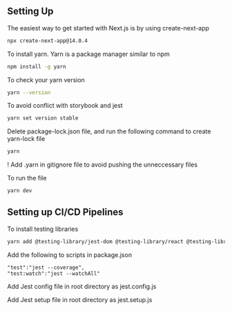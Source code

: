 

## Setting Up
The easiest way to get started with Next.js is by using create-next-app

```bash
npx create-next-app@14.0.4
```
To install yarn. Yarn is a package manager similar to npm
```bash
npm install -g yarn 
```
To check your yarn version
```bash
yarn --version
```
To avoid conflict with storybook and jest
```bash
yarn set version stable
```
Delete package-lock.json file, and run the following command to create yarn-lock file
```bash
yarn 
```
! Add .yarn in gitignore file to avoid pushing the unneccessary files

To run the file 
```bash
yarn dev
```

## Setting up CI/CD Pipelines
To install testing libraries
```bash
yarn add @testing-library/jest-dom @testing-library/react @testing-library/user-event jest jest-environment-jsdom ts-jest
```
Add the following to scripts in package.json
```
"test":"jest --coverage",
"test:watch":"jest --watchAll"
```

Add Jest config file in root directory as jest.config.js

Add Jest setup file in root directory as jest.setup.js






